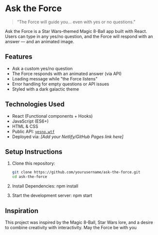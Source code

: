 #  Ask the Force

> “The Force will guide you… even with yes or no questions.”

Ask the Force is a Star Wars–themed Magic 8-Ball app built with React. Users can type in any yes/no question, and the Force will respond with an answer — and an animated image.


##  Features

- Ask a custom yes/no question
- The Force responds with an animated answer (via API)
- Loading message while "the Force listens"
- Error handling for empty questions or API issues
- Styled with a dark galactic theme


## Technologies Used

- React (Functional components + Hooks)
- JavaScript (ES6+)
- HTML & CSS
- Public API: [`yesno.wtf`](https://yesno.wtf)
- Deployed via: _[Add your Netlify/GitHub Pages link here]_


## Setup Instructions

1. Clone this repository:

   ```bash
   git clone https://github.com/yourusername/ask-the-force.git
   cd ask-the-force
2. Install Dependencies:
    npm install
3. Start the development server:
    npm start

## Inspiration
This project was inspired by the Magic 8-Ball, Star Wars lore, and a desire to combine creativity with interactivity. May the Force be with you